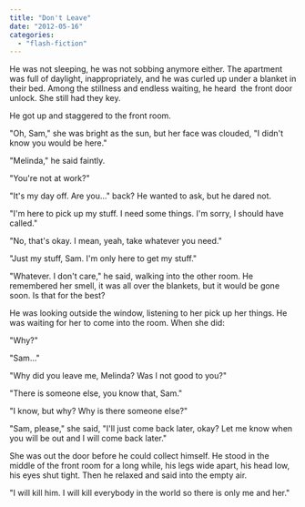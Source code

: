 ```yaml
---
title: "Don't Leave"
date: "2012-05-16"
categories: 
  - "flash-fiction"
---
```


He was not sleeping, he was not sobbing anymore either. The apartment was full of daylight, inappropriately, and he was curled up under a blanket in their bed. Among the stillness and endless waiting, he heard  the front door unlock. She still had they key.

He got up and staggered to the front room.

"Oh, Sam," she was bright as the sun, but her face was clouded, "I didn't know you would be here."

"Melinda," he said faintly.

"You're not at work?"

"It's my day off. Are you..." back? He wanted to ask, but he dared not.

"I'm here to pick up my stuff. I need some things. I'm sorry, I should have called."

"No, that's okay. I mean, yeah, take whatever you need."

"Just my stuff, Sam. I'm only here to get my stuff."

"Whatever. I don't care," he said, walking into the other room. He remembered her smell, it was all over the blankets, but it would be gone soon. Is that for the best?

He was looking outside the window, listening to her pick up her things. He was waiting for her to come into the room. When she did:

"Why?"

"Sam..."

"Why did you leave me, Melinda? Was I not good to you?"

"There is someone else, you know that, Sam."

"I know, but why? Why is there someone else?"

"Sam, please," she said, "I'll just come back later, okay? Let me know when you will be out and I will come back later."

She was out the door before he could collect himself. He stood in the middle of the front room for a long while, his legs wide apart, his head low, his eyes shut tight. Then he relaxed and said into the empty air.

"I will kill him. I will kill everybody in the world so there is only me and her."
